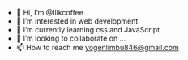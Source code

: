 - 👋 Hi, I’m @Ilikcoffee
- 👀 I’m interested in web development 
- 🌱 I’m currently learning css and JavaScript 
- 💞️ I’m looking to collaborate on ...
- 📫 How to reach me yogenlimbu846@gmail.com
<!--
Ilikcoffee/Ilikcoffee is a ✨ special ✨ repository because its `README.md` (this file) appears on your GitHub profile.
You can click the Preview link to take a look at your changes.
--->
